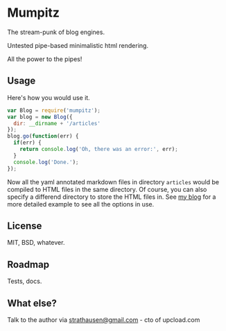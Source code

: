 # Mumpitz

The stream-punk of blog engines.

Untested pipe-based minimalistic html rendering.

All the power to the pipes!

## Usage

Here's how you would use it.

``` js
var Blog = require('mumpitz');
var blog = new Blog({
  dir: __dirname + '/articles'
});
blog.go(function(err) {
  if(err) {
    return console.log('Oh, there was an error:', err);
  }
  console.log('Done.');
});
```

Now all the yaml annotated markdown files in directory `articles` would be
compiled to HTML files in the same directory.  Of course, you can also
specify a differend directory to store the HTML files in.
See <a href="https://github.com/strathausen/blog">my blog</a> for a more
detailed example to see all the options in use.

## License

MIT, BSD, whatever.

## Roadmap

Tests, docs.

## What else?

Talk to the author via strathausen@gmail.com - cto of upcload.com
